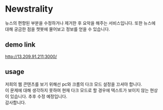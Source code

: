 # Newstrality
뉴스의 편향된 부분을 수정하거나 제거한 후 요악을 해주는 서비스입니다.
또한 뉴스에 대해 궁금한 점을 챗봇에 물어보고 정보를 얻을 수 있습니다.

## demo link
http://13.209.91.211:3000/

## usage
저희의 웹 콘텐츠를 보기 위해선 pc와 크롬의 다크 모드 설정을 끄셔야 합니다.    
이 문제에 대해 생각하지 못하여 현재 다크 모드로 할 경우에 텍스트가 보이지 않는 현상이 있습니다. 추후 수정 예정입니다.   
감사합니다.

